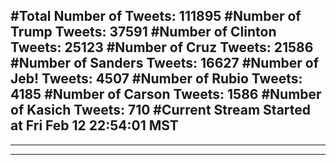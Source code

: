#Total Number of Tweets: 111895 
#Number of Trump Tweets: 37591
#Number of Clinton Tweets: 25123
#Number of Cruz Tweets: 21586
#Number of Sanders Tweets: 16627
#Number of Jeb! Tweets: 4507
#Number of Rubio Tweets: 4185
#Number of Carson Tweets: 1586
#Number of Kasich Tweets: 710
#Current Stream Started at Fri Feb 12 22:54:01 MST
---
---
---
